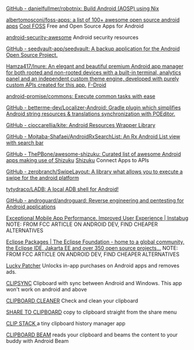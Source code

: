 
[GitHub - danielfullmer/robotnix: Build Android (AOSP) using Nix](https://github.com/danielfullmer/robotnix)

[albertomosconi/foss-apps: a list of 100+ awesome open source android apps](https://github.com/albertomosconi/foss-apps)
[Cool FOSS](https://albertomosconi.github.io/foss-apps/)
Free and Open Source Apps for Android

[android-security-awesome](https://github.com/ashishb/android-security-awesome)
Android security resources

[GitHub - seedvault-app/seedvault: A backup application for the Android Open Source Project.](https://github.com/seedvault-app/seedvault)

[Hamza417/Inure: An elegant and beautiful premium Android app manager for both rooted and non-rooted devices with a built-in terminal, analytics panel and an independent custom theme engine, developed with purely custom APIs created for this app.](https://github.com/Hamza417/Inure)
[F-Droid](https://f-droid.org/app/app.simple.inure)

[android-promise/commons: Execute common tasks with ease](https://github.com/android-promise/commons)

[GitHub - betterme-dev/Localizer-Android: Gradle plugin which simplifies Android string resources & translations synchronization with POEditor.](https://github.com/betterme-dev/Localizer-Android)

[GitHub - cioccarellia/kite: Android Resources Wrapper Library](https://github.com/cioccarellia/kite)

[GitHub - Mojtaba-Shafaei/AndroidRxSearchList: An Rx Android List view with search bar](https://github.com/Mojtaba-Shafaei/AndroidRxSearchList)

[GitHub - ThePBone/awesome-shizuku: Curated list of awesome Android apps making use of Shizuku](https://github.com/ThePBone/awesome-shizuku)
[Shizuku](https://shizuku.rikka.app/)
Connect Apps to APIs

[GitHub - zerobranch/SwipeLayout: A library what allows you to execute a swipe for the android platform](https://github.com/zerobranch/SwipeLayout)

[tytydraco/LADB: A local ADB shell for Android!](https://github.com/tytydraco/LADB)

[GitHub - androguard/androguard: Reverse engineering and pentesting for Android applications](https://github.com/androguard/androguard)

[Exceptional Mobile App Performance. Improved User Experience | Instabug](https://instabug.com/)
NOTE: FROM FCC ARTICLE ON ANDROID DEV, FIND CHEAPER ALTERNATIVES

[Eclipse Packages | The Eclipse Foundation - home to a global community, the Eclipse IDE, Jakarta EE and over 350 open source projects...](https://www.eclipse.org/downloads/packages/)
NOTE: FROM FCC ARTICLE ON ANDROID DEV, FIND CHEAPER ALTERNATIVES

[Lucky Patcher](https://www.luckypatchers.com/)
Unlocks in-app purchases on Android apps and removes ads.

[CLIPSYNC](https://github.com/pishangujeniya/clipsync-android)
Clipboard with sync between Android and Windows. This app won't work on android and above

[CLIPBOARD CLEANER](https://github.com/DeweyReed/ClipboardCleaner)
Check and clean your clipboard

[SHARE TO CLIPBOARD](https://github.com/tengusw/share_to_clipboard)
copy to clipboard straight from the share menu

[CLIP STACK ](https://github.com/heruoxin/Clip-Stack)
a tiny clipboard history manager app

[CLIPBOARD BEAM](https://github.com/felixb/clipboard-beam)
reads your clipboard and beams the content to your buddy with Android Beam
